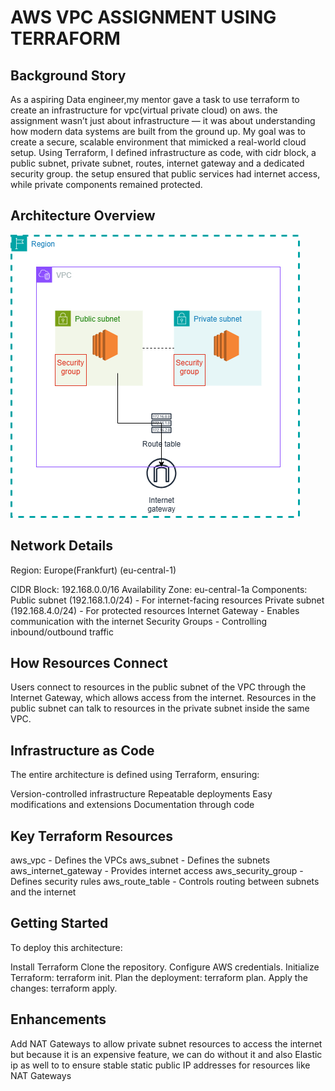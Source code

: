 # AWS VPC ASSIGNMENT USING TERRAFORM



## Background Story
As a aspiring Data engineer,my mentor gave a task to use terraform to create an infrastructure for vpc(virtual private cloud) on aws. the assignment wasn’t just about infrastructure — it was about understanding how modern data systems are built from the ground up. My goal was to create a secure, scalable environment that mimicked a real-world cloud setup. Using Terraform, I defined infrastructure as code, with cidr block, a public subnet, private subnet, routes, internet gateway and a dedicated security group. the setup ensured that public services had internet access, while private components remained protected.


## Architecture Overview
![Image Alt](https://github.com/Chizobaeze/Terraform_Vpc_assignment/blob/28c8ab23b39266a861532320105864a751035af7/vpc_assignment.drawio%20(2).png)

## Network Details
Region: Europe(Frankfurt) (eu-central-1)

CIDR Block: 192.168.0.0/16
Availability Zone: eu-central-1a
Components:
Public subnet (192.168.1.0/24) - For internet-facing resources
Private subnet (192.168.4.0/24) - For protected resources
Internet Gateway - Enables communication with the internet
Security Groups - Controlling inbound/outbound traffic

## How Resources Connect
Users connect to resources in the public subnet of the VPC through the Internet Gateway, which allows access from the internet.
Resources in the public subnet can talk to resources in the private subnet inside the same VPC.

## Infrastructure as Code
The entire architecture is defined using Terraform, ensuring:

Version-controlled infrastructure
Repeatable deployments
Easy modifications and extensions
Documentation through code


## Key Terraform Resources
aws_vpc - Defines the VPCs
aws_subnet - Defines the subnets
aws_internet_gateway - Provides internet access
aws_security_group - Defines security rules
aws_route_table - Controls routing between subnets and the internet


## Getting Started
To deploy this architecture:

Install Terraform
Clone the repository.
Configure AWS credentials.
Initialize Terraform: terraform init.
Plan the deployment: terraform plan.
Apply the changes: terraform apply.

## Enhancements
Add NAT Gateways to allow private subnet resources to access the internet but because it is an expensive feature, we can do without it and also Elastic ip as well to to ensure stable static public IP addresses for resources like NAT Gateways

